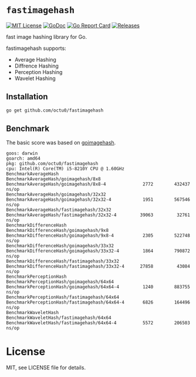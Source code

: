 # `fastimagehash`

[![MIT License](https://img.shields.io/github/license/octu0/fastimagehash)](https://github.com/octu0/fastimagehash/blob/master/LICENSE)
[![GoDoc](https://pkg.go.dev/badge/github.com/octu0/fastimagehash)](https://pkg.go.dev/github.com/octu0/fastimagehash)
[![Go Report Card](https://goreportcard.com/badge/github.com/octu0/fastimagehash)](https://goreportcard.com/report/github.com/octu0/fastimagehash)
[![Releases](https://img.shields.io/github/v/release/octu0/fastimagehash)](https://github.com/octu0/fastimagehash/releases)

fast image hashing library for Go.

fastimagehash supports:

- Average Hashing
- Diffrence Hashing
- Perception Hashing
- Wavelet Hashing

## Installation

```bash
go get github.com/octu0/fastimagehash
```

## Benchmark

The basic score was based on [goimagehash](https://github.com/corona10/goimagehash).

```
goos: darwin
goarch: amd64
pkg: github.com/octu0/fastimagehash
cpu: Intel(R) Core(TM) i5-8210Y CPU @ 1.60GHz
BenchmarkAverageHash
BenchmarkAverageHash/goimagehash/8x8
BenchmarkAverageHash/goimagehash/8x8-4         	    2772	    432437 ns/op
BenchmarkAverageHash/goimagehash/32x32
BenchmarkAverageHash/goimagehash/32x32-4       	    1951	    567546 ns/op
BenchmarkAverageHash/fastimagehash/32x32
BenchmarkAverageHash/fastimagehash/32x32-4     	   39063	     32761 ns/op
BenchmarkDifferenceHash
BenchmarkDifferenceHash/goimagehash/9x8
BenchmarkDifferenceHash/goimagehash/9x8-4      	    2305	    522748 ns/op
BenchmarkDifferenceHash/goimagehash/33x32
BenchmarkDifferenceHash/goimagehash/33x32-4    	    1864	    790872 ns/op
BenchmarkDifferenceHash/fastimagehash/33x32
BenchmarkDifferenceHash/fastimagehash/33x32-4  	   27858	     43084 ns/op
BenchmarkPerceptionHash
BenchmarkPerceptionHash/goimagehash/64x64
BenchmarkPerceptionHash/goimagehash/64x64-4    	    1240	    883755 ns/op
BenchmarkPerceptionHash/fastimagehash/64x64
BenchmarkPerceptionHash/fastimagehash/64x64-4  	    6826	    164496 ns/op
BenchmarkWaveletHash
BenchmarkWaveletHash/fastimagehash/64x64
BenchmarkWaveletHash/fastimagehash/64x64-4     	    5572	    206503 ns/op
```

# License

MIT, see LICENSE file for details.
